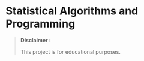 # Statistical Algorithms and Programming #

> **Disclaimer :**
> 
> This project is for educational purposes.

